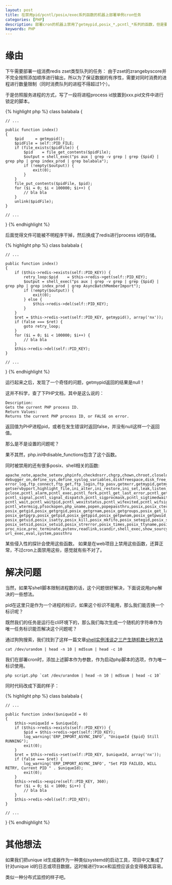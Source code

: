 ```yaml
---
layout: post
title: 在禁用pid/pcntl/posix/exec系列函数的机器上部署单例cron任务
categories: [PHP]
description: 部署cron的机器上禁用了getmypid,posix_*,pcntl_*系列的函数，但是要保证某个任务同时只存在一个，纯PHP方法实现
keywords: PHP 
---
```

# 缘由

下午需要部署一组消费redis zset类型队列的任务：
由于zset的zrangebyscore并不完全按照添加顺序进行输出，所以为了保证数据的有序性，需要对同时消费的进程进行数量限制（同时消费队列的进程不得超过1个）。

于是仿照服务进程的方式，写了一段将进程process id放置到xxx.pid文件中进行锁定的脚本。

{% highlight php %}
class balabala {

    // ...

    public function index()
    {
        $pid     = getmypid();
        $pidFile = self::PID_FILE;
        if (file_exists($pidFile)) {
            $pid    = file_get_contents($pidFile);
            $output = shell_exec("ps aux | grep -v grep | grep {$pid} | grep php | grep index_prod | grep balabala");
            if (!empty($output)) {
                exit(0);
            }
        }
        file_put_contents($pidFile, $pid);
        for ($i = 0; $i < 100000; $i++) {
            // bla bla
        }
        unlink($pidFile);
    }

    // ...

}
{% endhighlight %}

后面觉得文件可能被不明程序干掉，然后换成了redis进行process id的存储。

{% highlight php %}
class balabala {

    // ...

    public function index()
    {
        if ($this->redis->exists(self::PID_KEY)) {
            retry_loop:$pid    = $this->redis->get(self::PID_KEY);
            $output = shell_exec("ps aux | grep -v grep | grep {$pid} | grep php | grep index_prod | grep AsyncBatchMemberImport");
            if (!empty($output)) {
                exit(0);
            } else {
                $this->redis->del(self::PID_KEY);
            }
        }
        $ret = $this->redis->set(self::PID_KEY, getmypid(), array('nx'));
        if (false === $ret) {
            goto retry_loop;
        }
        for ($i = 0; $i < 100000; $i++) {
            // bla bla
        }
        $this->redis->del(self::PID_KEY);
    }

    // ...

}
{% endhighlight %}

运行起来之后，发现了一个奇怪的问题，getmypid返回的结果是null！

这并不科学，查了下PHP文档，其中是这么说的：

    Description:
    Gets the current PHP process ID.
    Return Values:
    Returns the current PHP process ID, or FALSE on error.

返回值为PHP进程pid，或者在发生错误时返回false，并没有null这样一个返回值。

那么是不是设置的问题呢？

果不其然，php.ini中disable_functions包含了这个函数。

同时被禁用的还有很多posix、shell相关的函数:

    apache_note,apache_setenv,phpinfo,checkdnsrr,chgrp,chown,chroot,closelog,debugger_off
    debugger_on,define_sys,define_syslog_variables,diskfreespace,disk_free_space,disk_total_space,dl
    error_log,ftp_connect,ftp_get,ftp_login,ftp_pasv,getmxrr,getmypid,getmyuid,_getppid,getservbyname
    getservbyport,highlight_file,ini_alter,ini_restore,ini_set,leak,listen,openlog,passthru
    pclose,pcntl_alarm,pcntl_exec,pcntl_fork,pcntl_get_last_error,pcntl_getpriority,pcntl_setpriority
    pcntl_signal,pcntl_signal_dispatch,pcntl_sigprocmask,pcntl_sigtimedwait,pcntl_sigwaitinfo,pcntl_strerror
    pcntl_wait,pcntl_waitpid,pcntl_wexitstatus,pcntl_wifexited,pcntl_wifsignaled,pcntl_wifstopped,pcntl_wstopsig
    pcntl_wtermsig,pfsockopen,php_uname,popen,popepassthru,posix,posix_ctermid,posix_getcwd,posix_getegid,posix_geteuid
    posix_getgid,posix_getgrgid,posix_getgrnam,posix_getgroups,posix_get_last_error,posix_getlogin,posix_getpgid
    posix_getpgrp,posix_getpid,posix_getppid,posix_getpwnam,posix_getpwuid,posix_getrlimit,posix_getsid
    posix_getuid,posix_isatty,posix_kill,posix_mkfifo,posix_setegid,posix_seteuid,posix_setgid,posix_setpgid
    posix_setsid,posix_setuid,posix_strerror,posix_times,posix_ttyname,posix_uname,proc_close,proc_get_status
    proc_nice,proc_terminate,putenv,readlink,scandir,shell_exec,show_sourcymlink,sys_getloadavg,syslog
    url_exec,eval,system,passthru

某些侵入性的探针会使用这些函数。
如果是在web项目上禁用这些函数，还算正常，不过cron上面禁用这些，感觉就有些不对了。

# 解决问题

当然，如果写shell脚本限制进程数的话，这个问题很好解决，下面说说用php解决的一些想法。

pid在这里只是作为一个进程的标识，如果这个标识不能用，那么我们能否换一个标识呢？

既然我们的任务是运行在cli环境下的，那么我们每次生成一个随机的字符串作为唯一任务标识能否解决这个问题呢？

通过狗狗搜索，我们找到了这样一篇文章[shell实例浅谈之三产生随机数七种方法](http://blog.csdn.net/taiyang1987912/article/details/39997303)

    cat /dev/urandom | head -n 10 | md5sum | head -c 10 

我们在部署cron时，添加上述脚本作为参数，作为启动php脚本的选项，作为唯一标识使用。

    php script.php `cat /dev/urandom | head -n 10 | md5sum | head -c 10`

同时代码改成下面的样子：

{% highlight php %}
class balabala {

    // ...

    public function index($uniqueId = 0)
    {
        $this->uniqueId = $uniqueId;
        if ($this->redis->exists(self::PID_KEY)) {
            $pid = $this->redis->get(self::PID_KEY);
            log_warning('ERP_IMPORT_ASYNC_INFO', "UniqueId {$pid} Still RUNNING");
            exit(0);
        }
        $ret = $this->redis->set(self::PID_KEY, $uniqueId, array('nx'));
        if (false === $ret) {
            log_warning('ERP_IMPORT_ASYNC_INFO', "Set PID FAILED, WILL RETRY, Current PID " . $uniqueId);
            exit(0);
        }
        $this->redis->expire(self::PID_KEY, 360);
        for ($i = 0; $i < 1000; $i++) {
            // bla bla
        }
        $this->redis->del(self::PID_KEY);
    }

    // ...

}
{% endhighlight %}

# 其他想法

如果我们把unique id生成器作为一种类似systemd的启动工具，项目中又集成了针对unique id的日志或项目数据，这时候进行trace和监控应该会变得极其容易。

类似一种分布式监控的样子吧。